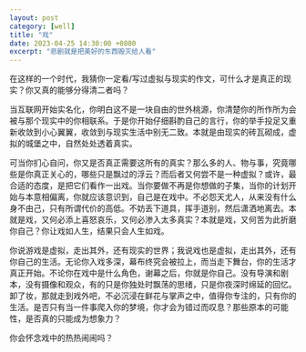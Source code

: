 ```yaml
---
layout: post
category: [well]
title: "戏"
date: 2023-04-25 14:30:00 +0800
excerpt: "悲剧就是把美好的东西毁灭给人看"
---
```


在这样的一个时代，我猜你一定看/写过虚拟与现实的作文，可什么才是真正的现实？你又真的能够分得清二者吗？

当互联网开始实名化，你明白这不是一块自由的世外桃源，你清楚你的所作所为会被与那个现实中的你相联系。于是你开始仔细斟酌自己的言行，你的举手投足又重新收敛到小心翼翼，收敛到与现实生活中别无二致。本就是由现实的砖瓦砌成，虚拟的城堡之中，自然处处透着真实。

可当你扪心自问，你又是否真正需要这所有的真实？那么多的人、物与事，究竟哪些是你真正关心的，哪些只是飘过的浮云？而后者又何尝不是一种虚拟？或许，最合适的态度，是把它们看作一出戏。当你要做不再是你想做的子集，当你的计划开始与本意相偏离，你就应该意识到，自己是在戏中。不必怨天尤人，从来没有什么身不由己，只有所谓代价的高低。不妨丢下道具，挥手道别，然后潇洒地离去。本就是戏，又何必添上喜怒哀乐，又何必渗入太多真实？本就是戏，又何苦为此折磨你自己？你让戏如人生，结果只会人生如戏。

你说游戏是虚拟，走出其外，还有现实的世界；我说戏也是虚拟，走出其外，还有你自己的生活。无论你入戏多深，幕布终究会被拉上，而当走下舞台，你的生活才真正开始。不论你在戏中是什么角色，谢幕之后，你就是你自己。没有导演和剧本，没有摄像和观众，有的只是你独处时飘荡的思绪，只是你夜深时绵延的回忆。卸了妆，那就走到戏外吧，不必沉浸在鲜花与掌声之中，值得你专注的，只有你的生活。是否只有当一件事爬入你的梦境，你才会为错过而叹息？那些原本的可能性，是否真的只能成为想象力？

你会怀念戏中的热热闹闹吗？
